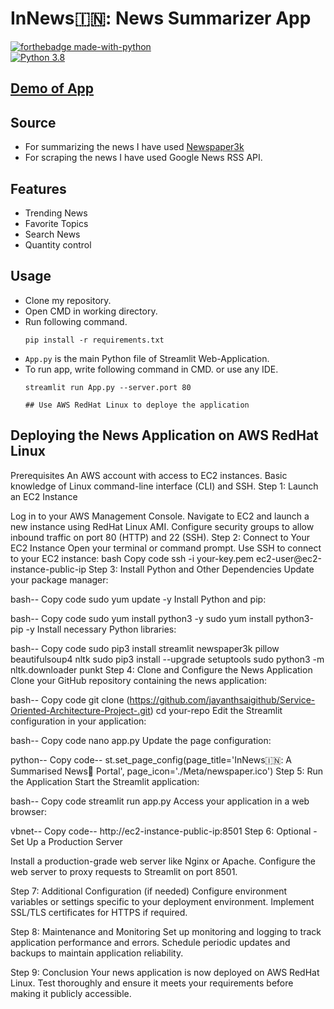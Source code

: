 # InNews🇮🇳: News Summarizer App

[![forthebadge made-with-python](http://ForTheBadge.com/images/badges/made-with-python.svg)](https://www.python.org/)  
[![Python 3.8](https://img.shields.io/badge/python-3.8-blue.svg)](https://www.python.org/downloads/release/python-360/)


## [Demo of App](https://share.streamlit.io/spidy20/innews/App.py)

## Source

- For summarizing the news I have used [Newspaper3k](https://newspaper.readthedocs.io/en/latest/)
- For scraping the news I have used Google News RSS API.

## Features

- Trending News
- Favorite Topics
- Search News
- Quantity control

## Usage

- Clone my repository.
- Open CMD in working directory.
- Run following command.
  ```
  pip install -r requirements.txt
  ```
- `App.py` is the main Python file of Streamlit Web-Application.
- To run app, write following command in CMD. or use any IDE.
  ```
  streamlit run App.py --server.port 80

  ## Use AWS RedHat Linux to deploye the application
##  Deploying the News Application on AWS RedHat Linux
Prerequisites
An AWS account with access to EC2 instances.
Basic knowledge of Linux command-line interface (CLI) and SSH.
Step 1: Launch an EC2 Instance

Log in to your AWS Management Console.
Navigate to EC2 and launch a new instance using RedHat Linux AMI.
Configure security groups to allow inbound traffic on port 80 (HTTP) and 22 (SSH).
Step 2: Connect to Your EC2 Instance
Open your terminal or command prompt.
Use SSH to connect to your EC2 instance:
bash
Copy code
ssh -i your-key.pem ec2-user@ec2-instance-public-ip
Step 3: Install Python and Other Dependencies
Update your package manager:

bash--
Copy code
sudo yum update -y
Install Python and pip:

bash--
Copy code
sudo yum install python3 -y
sudo yum install python3-pip -y
Install necessary Python libraries:

bash--
Copy code
sudo pip3 install streamlit newspaper3k pillow beautifulsoup4 nltk
sudo pip3 install --upgrade setuptools
sudo python3 -m nltk.downloader punkt
Step 4: Clone and Configure the News Application
Clone your GitHub repository containing the news application:

bash--
Copy code
git clone (https://github.com/jayanthsaigithub/Service-Oriented-Architecture-Project-.git)
cd your-repo
Edit the Streamlit configuration in your application:

bash--
Copy code
nano app.py
Update the page configuration:

python--
Copy code--
st.set_page_config(page_title='InNews🇮🇳: A Summarised News📰 Portal', page_icon='./Meta/newspaper.ico')
Step 5: Run the Application
Start the Streamlit application:

bash--
Copy code
streamlit run app.py
Access your application in a web browser:

vbnet--
Copy code--
http://ec2-instance-public-ip:8501
Step 6: Optional - Set Up a Production Server

Install a production-grade web server like Nginx or Apache.
Configure the web server to proxy requests to Streamlit on port 8501.

Step 7: Additional Configuration (if needed)
Configure environment variables or settings specific to your deployment environment.
Implement SSL/TLS certificates for HTTPS if required.

Step 8: Maintenance and Monitoring
Set up monitoring and logging to track application performance and errors.
Schedule periodic updates and backups to maintain application reliability.

Step 9: Conclusion
Your news application is now deployed on AWS RedHat Linux. Test thoroughly and ensure it meets your requirements before making it publicly accessible.
